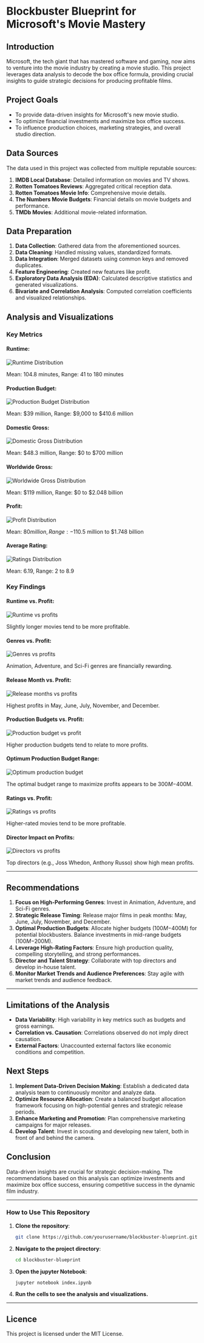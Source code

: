 # Blockbuster Blueprint for Microsoft's Movie Mastery

## Introduction
Microsoft, the tech giant that has mastered software and gaming, now aims to venture into the movie industry by creating a movie studio. This project leverages data analysis to decode the box office formula, providing crucial insights to guide strategic decisions for producing profitable films.

## Project Goals
- To provide data-driven insights for Microsoft's new movie studio.
- To optimize financial investments and maximize box office success.
- To influence production choices, marketing strategies, and overall studio direction.

## Data Sources
The data used in this project was collected from multiple reputable sources:
1. **IMDB Local Database**: Detailed information on movies and TV shows.
2. **Rotten Tomatoes Reviews**: Aggregated critical reception data.
3. **Rotten Tomatoes Movie Info**: Comprehensive movie details.
4. **The Numbers Movie Budgets**: Financial details on movie budgets and performance.
5. **TMDb Movies**: Additional movie-related information.

## Data Preparation
1. **Data Collection**: Gathered data from the aforementioned sources.
2. **Data Cleaning**: Handled missing values, standardized formats.
3. **Data Integration**: Merged datasets using common keys and removed duplicates.
4. **Feature Engineering**: Created new features like profit.
5. **Exploratory Data Analysis (EDA)**: Calculated descriptive statistics and generated visualizations.
6. **Bivariate and Correlation Analysis**: Computed correlation coefficients and visualized relationships.

## Analysis and Visualizations
### Key Metrics
#### **Runtime**:
![Runtime Distribution](runtime_distribution.png)

Mean: 104.8 minutes, Range: 41 to 180 minutes

#### **Production Budget**: 
![Production Budget Distribution](production_budget_distribution.png)

Mean: $39 million, Range: $9,000 to $410.6 million

#### **Domestic Gross**: 
![Domestic Gross Distribution](domestic_gross_distribution.png)

Mean: $48.3 million, Range: $0 to $700 million

#### **Worldwide Gross**: 
![Worldwide Gross Distribution](worldwide_gross_distribution.png)

Mean: $119 million, Range: $0 to $2.048 billion

#### **Profit**: 
![Profit Distribution](profit_distribution.png)

Mean: $80 million, Range: -$110.5 million to $1.748 billion

#### **Average Rating**: 
![Ratings Distribution](ratings_distribution.png)

Mean: 6.19, Range: 2 to 8.9

### Key Findings

#### **Runtime vs. Profit**: 
![Runtime vs profits](runtime_vs_profit.png)

Slightly longer movies tend to be more profitable.

#### **Genres vs. Profit**:
![Genres vs profits](genre_vs_profit.png)

Animation, Adventure, and Sci-Fi genres are financially rewarding.

#### **Release Month vs. Profit**: 
![Release months vs profits](release_month_vs_profit.png)

Highest profits in May, June, July, November, and December.

#### **Production Budgets vs. Profit**: 
![Production budget vs profit](budget_vs_profit.png)

Higher production budgets tend to relate to more profits.

#### **Optimum Production Budget Range**: 
![Optimum production budget](optimum_budget_range.png)

The optimal budget range to maximize profits appears to be $300M-$400M.

#### **Ratings vs. Profit**: 
![Ratings vs profits](ratings_vs_profit.png)

Higher-rated movies tend to be more profitable.

#### **Director Impact on Profits**: 
![Directors vs profits](directors_vs_profits.png)

Top directors (e.g., Joss Whedon, Anthony Russo) show high mean profits.

---

## Recommendations
1. **Focus on High-Performing Genres**: Invest in Animation, Adventure, and Sci-Fi genres.
2. **Strategic Release Timing**: Release major films in peak months: May, June, July, November, and December.
3. **Optimal Production Budgets**: Allocate higher budgets ($100M-$400M) for potential blockbusters. Balance investments in mid-range budgets ($100M-$200M).
4. **Leverage High-Rating Factors**: Ensure high production quality, compelling storytelling, and strong performances.
5. **Director and Talent Strategy**: Collaborate with top directors and develop in-house talent.
6. **Monitor Market Trends and Audience Preferences**: Stay agile with market trends and audience feedback.

---

## Limitations of the Analysis
- **Data Variability**: High variability in key metrics such as budgets and gross earnings.
- **Correlation vs. Causation**: Correlations observed do not imply direct causation.
- **External Factors**: Unaccounted external factors like economic conditions and competition.

## Next Steps
1. **Implement Data-Driven Decision Making**: Establish a dedicated data analysis team to continuously monitor and analyze data.
2. **Optimize Resource Allocation**: Create a balanced budget allocation framework focusing on high-potential genres and strategic release periods.
3. **Enhance Marketing and Promotion**: Plan comprehensive marketing campaigns for major releases.
4. **Develop Talent**: Invest in scouting and developing new talent, both in front of and behind the camera.

## Conclusion
Data-driven insights are crucial for strategic decision-making. The recommendations based on this analysis can optimize investments and maximize box office success, ensuring competitive success in the dynamic film industry.

---

### How to Use This Repository

1. **Clone the repository**:
   ```bash
   git clone https://github.com/yourusername/blockbuster-blueprint.git

2. **Navigate to the project directory**:
    ```bash
    cd blockbuster-blueprint

3. **Open the jupyter Notebook**:
    ```bash
    jupyter notebook index.ipynb

4. **Run the cells to see the analysis and visualizations.**

---

## Licence
This project is licensed under the MIT License.